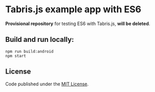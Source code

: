 # Tabris.js example app with ES6

**Provisional repository** for testing ES6 with Tabris.js, **will be deleted**.

## Build and run locally:

    npm run build:android
    npm start

License
-------

Code published under the [MIT License](LICENSE).
